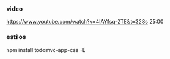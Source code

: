 ### video 
https://www.youtube.com/watch?v=4lAYfsq-2TE&t=328s
25:00

### estilos
npm install todomvc-app-css -E